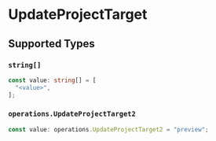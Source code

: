 # UpdateProjectTarget


## Supported Types

### `string[]`

```typescript
const value: string[] = [
  "<value>",
];
```

### `operations.UpdateProjectTarget2`

```typescript
const value: operations.UpdateProjectTarget2 = "preview";
```

